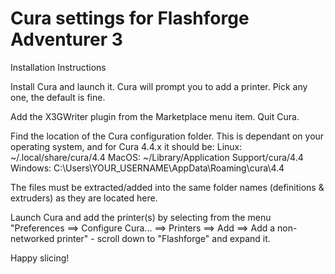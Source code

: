 # Cura settings for Flashforge Adventurer 3

Installation Instructions

Install Cura and launch it. Cura will prompt you to add a printer. Pick any one, the default is fine.

Add the X3GWriter plugin from the Marketplace menu item. Quit Cura.

Find the location of the Cura configuration folder. This is dependant on your operating system, and for Cura 4.4.x it should be:
Linux: ~/.local/share/cura/4.4
MacOS: ~/Library/Application Support/cura/4.4
Windows: C:\Users\YOUR_USERNAME\AppData\Roaming\cura\4.4

The files must be extracted/added into the same folder names (definitions & extruders) as they are located here.

Launch Cura and add the printer(s) by selecting from the menu "Preferences ==> Configure Cura... ==> Printers ==> Add ==> Add a non-networked printer" - scroll down to "Flashforge" and expand it.

Happy slicing!
